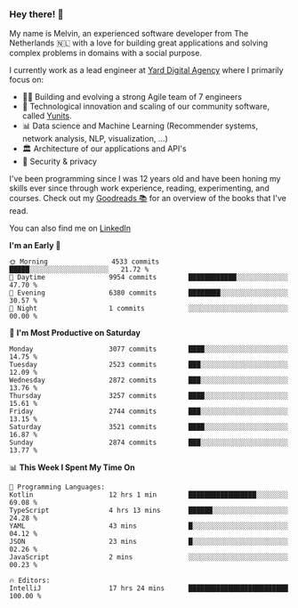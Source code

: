 ### Hey there! 👋

My name is Melvin, an experienced software developer from The Netherlands 🇳🇱 with a love for building great applications and solving complex problems in domains with a social purpose. 

I currently work as a lead engineer at [Yard Digital Agency](https://github.com/yardinternet) where I primarily focus on:

* 👏🏼 Building and evolving a strong Agile team of 7 engineers
* 🚀 Technological innovation and scaling of our community software, called [Yunits](https://www.yunits.com/).
* 📊 Data science and Machine Learning (Recommender systems, network analysis, NLP, visualization, ...)
* 🏛 Architecture of our applications and API's
* 🔐 Security & privacy

I've been programming since I was 12 years old and have been honing my skills ever since through work experience, reading, experimenting, and courses.
Check out my [Goodreads 📚](https://goodreads.com/melvinkoopmans) for an overview of the books that I've read. 

You can also find me on [LinkedIn](https://www.linkedin.com/in/melvinkoopmans)

<!--START_SECTION:waka-->
**I'm an Early 🐤** 

```text
🌞 Morning                4533 commits        █████░░░░░░░░░░░░░░░░░░░░   21.72 % 
🌆 Daytime                9954 commits        ████████████░░░░░░░░░░░░░   47.70 % 
🌃 Evening                6380 commits        ████████░░░░░░░░░░░░░░░░░   30.57 % 
🌙 Night                  1 commits           ░░░░░░░░░░░░░░░░░░░░░░░░░   00.00 % 
```
📅 **I'm Most Productive on Saturday** 

```text
Monday                   3077 commits        ████░░░░░░░░░░░░░░░░░░░░░   14.75 % 
Tuesday                  2523 commits        ███░░░░░░░░░░░░░░░░░░░░░░   12.09 % 
Wednesday                2872 commits        ███░░░░░░░░░░░░░░░░░░░░░░   13.76 % 
Thursday                 3257 commits        ████░░░░░░░░░░░░░░░░░░░░░   15.61 % 
Friday                   2744 commits        ███░░░░░░░░░░░░░░░░░░░░░░   13.15 % 
Saturday                 3521 commits        ████░░░░░░░░░░░░░░░░░░░░░   16.87 % 
Sunday                   2874 commits        ███░░░░░░░░░░░░░░░░░░░░░░   13.77 % 
```


📊 **This Week I Spent My Time On** 

```text
💬 Programming Languages: 
Kotlin                   12 hrs 1 min        █████████████████░░░░░░░░   69.08 % 
TypeScript               4 hrs 13 mins       ██████░░░░░░░░░░░░░░░░░░░   24.28 % 
YAML                     43 mins             █░░░░░░░░░░░░░░░░░░░░░░░░   04.12 % 
JSON                     23 mins             █░░░░░░░░░░░░░░░░░░░░░░░░   02.26 % 
JavaScript               2 mins              ░░░░░░░░░░░░░░░░░░░░░░░░░   00.23 % 

🔥 Editors: 
IntelliJ                 17 hrs 24 mins      █████████████████████████   100.00 % 
```


<!--END_SECTION:waka-->
